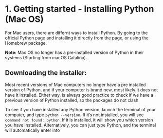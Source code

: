 # 1. Getting started - Installing Python (Mac OS)

For Mac users, there are differnt ways to install Python. By going to the official Python page and installing it directly from the page, or using the Homebrew package.

**Note:** Mac OS no longer has a pre-installed version of Python in their systems (Starting from macOS Catalina).

## Downloading the installer:

Most recent versions of Mac computers no longer have a pre installed version of Python, and if your computer is brand new, most likely it does not have it installed. Either way, is always good practice to check if we have a previous version of Python installed, so the packages do not clash.

To see if you have installed any Python version, launch the terminal of your computer, and type `python --version`. If it’s not installed, you will see `command not found: python`. If it is installed, it will show you which version you have installed. Alternatively, you can just type Python, and the terminal will automatically enter into 
